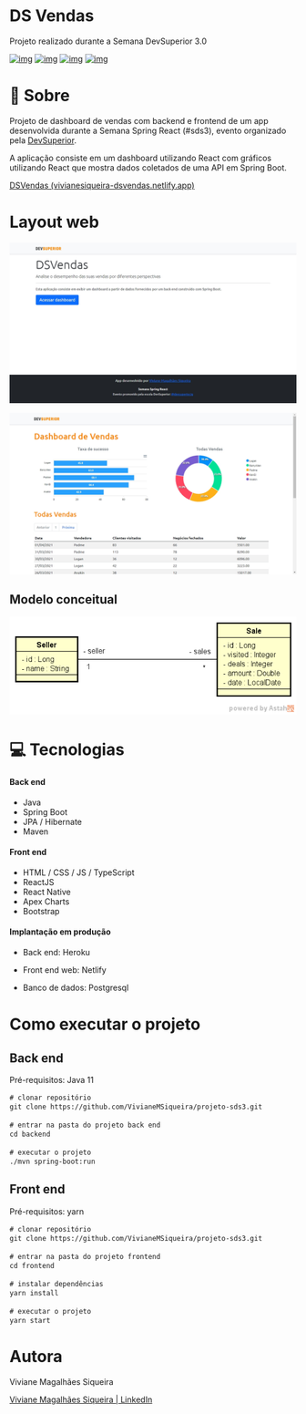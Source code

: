 # DS Vendas

Projeto realizado durante a Semana DevSuperior 3.0

[![img](https://camo.githubusercontent.com/6ae4c89f7d573355a9876e43c2a82f7641ac29b95062e8664cfc357f8a10806a/68747470733a2f2f696d672e736869656c64732e696f2f7374617469632f76313f6c6162656c3d737072696e67626f6f74266d6573736167653d322e342e3126636f6c6f723d364141443344267374796c653d666c61742d737175617265266c6f676f3d737072696e67)](https://camo.githubusercontent.com/6ae4c89f7d573355a9876e43c2a82f7641ac29b95062e8664cfc357f8a10806a/68747470733a2f2f696d672e736869656c64732e696f2f7374617469632f76313f6c6162656c3d737072696e67626f6f74266d6573736167653d322e342e3126636f6c6f723d364141443344267374796c653d666c61742d737175617265266c6f676f3d737072696e67) [![img](https://camo.githubusercontent.com/bbbba2a0ee841f2df6cf6b01f849ac68310cf5b046de2b7053c85da87599ffb9/68747470733a2f2f696d672e736869656c64732e696f2f7374617469632f76313f6c6162656c3d6e706d266d6573736167653d362e31342e3926636f6c6f723d433533353334267374796c653d666c61742d737175617265266c6f676f3d6e706d)](https://camo.githubusercontent.com/bbbba2a0ee841f2df6cf6b01f849ac68310cf5b046de2b7053c85da87599ffb9/68747470733a2f2f696d672e736869656c64732e696f2f7374617469632f76313f6c6162656c3d6e706d266d6573736167653d362e31342e3926636f6c6f723d433533353334267374796c653d666c61742d737175617265266c6f676f3d6e706d) [![img](https://camo.githubusercontent.com/68c391cf920106b53a7153a040a6c36ed9f95999c0404f549a320ad6d2dd960e/68747470733a2f2f696d672e736869656c64732e696f2f7374617469632f76313f6c6162656c3d7265616374266d6573736167653d5e31372e302e3126636f6c6f723d363144394642267374796c653d666c61742d737175617265266c6f676f3d7265616374)](https://camo.githubusercontent.com/68c391cf920106b53a7153a040a6c36ed9f95999c0404f549a320ad6d2dd960e/68747470733a2f2f696d672e736869656c64732e696f2f7374617469632f76313f6c6162656c3d7265616374266d6573736167653d5e31372e302e3126636f6c6f723d363144394642267374796c653d666c61742d737175617265266c6f676f3d7265616374) [![img](https://camo.githubusercontent.com/f6cb0638d3de166d0ffc988db919f327b512b8dc1c9270827711692d62dc204c/68747470733a2f2f696d672e736869656c64732e696f2f7374617469632f76313f6c6162656c3d74797065736372697074266d6573736167653d5e342e312e3326636f6c6f723d324637344330267374796c653d666c61742d737175617265266c6f676f3d74797065736372697074)](https://camo.githubusercontent.com/f6cb0638d3de166d0ffc988db919f327b512b8dc1c9270827711692d62dc204c/68747470733a2f2f696d672e736869656c64732e696f2f7374617469632f76313f6c6162656c3d74797065736372697074266d6573736167653d5e342e312e3326636f6c6f723d324637344330267374796c653d666c61742d737175617265266c6f676f3d74797065736372697074)

# 📣 Sobre

Projeto de dashboard de vendas com backend e frontend de um app desenvolvida durante a Semana Spring React (#sds3), evento organizado pela [DevSuperior](https://devsuperior.com.br/). 

A aplicação consiste em um dashboard utilizando React com gráficos utilizando React que mostra dados coletados de uma API em Spring Boot.

[DSVendas (vivianesiqueira-dsvendas.netlify.app)](https://vivianesiqueira-dsvendas.netlify.app)

# **Layout web**

![Web 1](https://raw.githubusercontent.com/VivianeMSiqueira/projeto-sds3/main/frontend/src/assets/img/home.png)

![Web 2](https://raw.githubusercontent.com/VivianeMSiqueira/projeto-sds3/main/frontend/src/assets/img/dashboard.png)

## Modelo conceitual
![Web 1](https://raw.githubusercontent.com/VivianeMSiqueira/projeto-sds3/main/frontend/src/assets/img/sds3-mc.png)

# 💻 Tecnologias

#### Back end

- Java
- Spring Boot
- JPA / Hibernate
- Maven

#### Front end

- HTML / CSS / JS / TypeScript
- ReactJS
- React Native
- Apex Charts
- Bootstrap

#### Implantação em produção

* Back end: Heroku 

* Front end web: Netlify

* Banco de dados: Postgresql

# Como executar o projeto

## Back end

Pré-requisitos: Java 11

```
# clonar repositório
git clone https://github.com/VivianeMSiqueira/projeto-sds3.git

# entrar na pasta do projeto back end
cd backend

# executar o projeto
./mvn spring-boot:run
```

## Front end

Pré-requisitos: yarn

```
# clonar repositório
git clone https://github.com/VivianeMSiqueira/projeto-sds3.git

# entrar na pasta do projeto frontend
cd frontend

# instalar dependências
yarn install

# executar o projeto
yarn start
```

# Autora

Viviane Magalhães Siqueira

[Viviane Magalhães Siqueira | LinkedIn](https://www.linkedin.com/in/viviane-magalhães-siqueira/)

